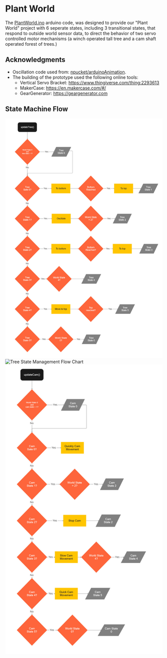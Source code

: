# Plant World

The [PlantWorld.ino](PlantWorld.ino) arduino code, was designed to provide our "Plant World" project with 6 seperate states, including 3 transitional states, that respond to outside world sensor data, to direct the behavior of two servo controlled motor mechanisms (a winch operated tall tree and a cam shaft operated forest of trees.)

## Acknowledgments

  - Oscillation code used from: [npucket/arduinoAnimation](https://github.com/npuckett/arduinoAnimation).
  - The building of the prototype used the following online tools:
    - Vertical Servo Bracket: https://www.thingiverse.com/thing:2293613
    - MakerCase: https://en.makercase.com/#/
    - GearGenerator: https://geargenerator.com

## State Machine Flow
![World State Management Flow Chart](/images/WorldState.jpg)
![Tree State Management Flow Chart](/images/TreedState.jpg)
![Cam State Management Flow Chart](/images/CamState.jpg)